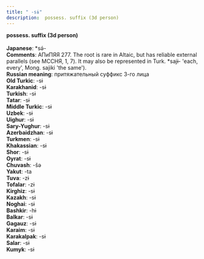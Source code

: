 ```yaml
---
title: " -sɨ"
description:  possess. suffix (3d person)
---
```

<strong> possess. suffix (3d person)</strong><br><br>
<strong>Japanese</strong>:  *sǝ́-<br>
<strong>Comments</strong>:  АПиПЯЯ 277. The root is rare in Altaic, but has reliable external parallels (see МССНЯ, 1, 7). It may also be represented in Turk. *sajɨ- 'each, every', Mong. sajiki 'the same').<br>
<strong>Russian meaning</strong>:  притяжательный суффикс 3-го лица<br>
<strong>Old Turkic</strong>:  -sɨ<br>
<strong>Karakhanid</strong>:  -sɨ<br>
<strong>Turkish</strong>:  -sɨ<br>
<strong>Tatar</strong>:  -sɨ<br>
<strong>Middle Turkic</strong>:  -sɨ<br>
<strong>Uzbek</strong>:  -sɨ<br>
<strong>Uighur</strong>:  -sɨ<br>
<strong>Sary-Yughur</strong>:  -sɨ<br>
<strong>Azerbaidzhan</strong>:  -sɨ<br>
<strong>Turkmen</strong>:  -sɨ<br>
<strong>Khakassian</strong>:  -sɨ<br>
<strong>Shor</strong>:  -sɨ<br>
<strong>Oyrat</strong>:  -sɨ<br>
<strong>Chuvash</strong>:  -šǝ<br>
<strong>Yakut</strong>:  -ta<br>
<strong>Tuva</strong>:  -zɨ<br>
<strong>Tofalar</strong>:  -zɨ<br>
<strong>Kirghiz</strong>:  -sɨ<br>
<strong>Kazakh</strong>:  -sɨ<br>
<strong>Noghai</strong>:  -sɨ<br>
<strong>Bashkir</strong>:  -hɨ<br>
<strong>Balkar</strong>:  -sɨ<br>
<strong>Gagauz</strong>:  -sɨ<br>
<strong>Karaim</strong>:  -sɨ<br>
<strong>Karakalpak</strong>:  -sɨ<br>
<strong>Salar</strong>:  -sɨ<br>
<strong>Kumyk</strong>:  -sɨ<br>


